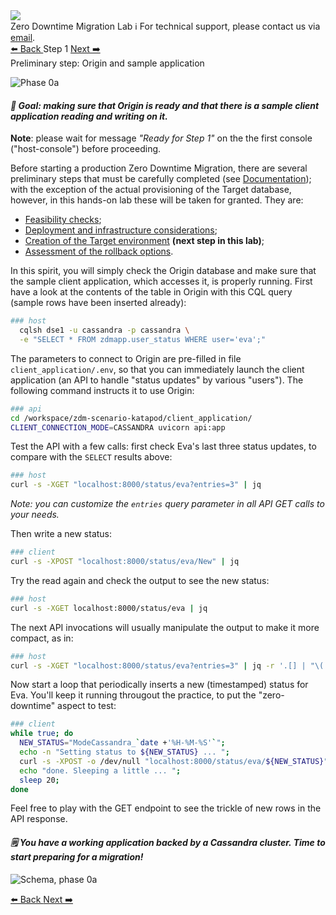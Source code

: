 <!-- TOP -->
<div class="top">
  <img class="scenario-academy-logo" src="https://datastax-academy.github.io/katapod-shared-assets/images/ds-academy-2023.svg" />
  <div class="scenario-title-section">
    <span class="scenario-title">Zero Downtime Migration Lab</span>
    <span class="scenario-subtitle">ℹ️ For technical support, please contact us via <a href="mailto:academy@datastax.com">email</a>.</span>
  </div>
</div>

<!-- NAVIGATION -->
<div id="navigation-top" class="navigation-top">
  <a title="Back" href='command:katapod.loadPage?[{"step":"intro"}]' 
    class="btn btn-dark navigation-top-left">⬅️ Back
  </a>
  <span class="step-count">Step 1</span>
  <a title="Next (astra-cli)" href='command:katapod.loadPage?[{"step":"step2_astra_cli"}]' 
    class="btn btn-dark navigation-top-right">Next ➡️
  </a>
</div>

<!-- CONTENT -->

<div class="step-title">Preliminary step: Origin and sample application</div>

![Phase 0a](images/p0a.png)

#### _🎯 Goal: making sure that Origin is ready and that there is a sample client application reading and writing on it._

**Note**: please wait for message _"Ready for Step 1"_ on the
the first console ("host-console") before proceeding.

Before starting a production Zero Downtime Migration, there are several preliminary steps
that must be carefully completed (see [Documentation](https://docs.datastax.com/en/astra-serverless/docs/migrate/preliminary-steps.html));
with the exception of the actual provisioning of the Target database, however, in this hands-on lab these will be taken for granted. They are:

- [Feasibility checks](https://docs.datastax.com/en/astra-serverless/docs/migrate/feasibility-checklists.html);
- [Deployment and infrastructure considerations](https://docs.datastax.com/en/astra-serverless/docs/migrate/deployment-infrastructure.html);
- [Creation of the Target environment](https://docs.datastax.com/en/astra-serverless/docs/migrate/create-target.html) **(next step in this lab)**;
- [Assessment of the rollback options](https://docs.datastax.com/en/astra-serverless/docs/migrate/rollback.html).

In this spirit, you will simply check the Origin database and make sure that
the sample client application, which accesses it, is properly running.
First have a look at the contents of the table in Origin with this CQL query
(sample rows have been inserted already):

```bash
### host
  cqlsh dse1 -u cassandra -p cassandra \
  -e "SELECT * FROM zdmapp.user_status WHERE user='eva';"
```

The parameters to connect to Origin are pre-filled in file `client_application/.env`,
so that you can immediately launch the client application
(an API to handle "status updates" by various "users").
The following command instructs it to use Origin:

```bash
### api
cd /workspace/zdm-scenario-katapod/client_application/
CLIENT_CONNECTION_MODE=CASSANDRA uvicorn api:app
```

Test the API with a few calls: first check Eva's last three status updates, to compare with the `SELECT` results above:

```bash
### host
curl -s -XGET "localhost:8000/status/eva?entries=3" | jq
```

_Note: you can customize the `entries` query parameter in all API GET calls to your needs._

Then write a new status:

```bash
### client
curl -s -XPOST "localhost:8000/status/eva/New" | jq
```

Try the read again and check the output to see the new status:

```bash
### host
curl -s -XGET localhost:8000/status/eva | jq
```

The next API invocations will usually manipulate the output to make it more compact, as in:

```bash
### host
curl -s -XGET "localhost:8000/status/eva?entries=3" | jq -r '.[] | "\(.when)\t\(.status)"'
```

Now start a loop that periodically inserts a new (timestamped) status for Eva.
You'll keep it running througout the practice, to put the "zero-downtime" aspect to test:

```bash
### client
while true; do
  NEW_STATUS="ModeCassandra_`date +'%H-%M-%S'`";
  echo -n "Setting status to ${NEW_STATUS} ... ";
  curl -s -XPOST -o /dev/null "localhost:8000/status/eva/${NEW_STATUS}";
  echo "done. Sleeping a little ... ";
  sleep 20;
done
```

Feel free to play with the GET endpoint to see the trickle of new rows in the API response.

#### _🗒️ You have a working application backed by a Cassandra cluster. Time to start preparing for a migration!_

![Schema, phase 0a](images/schema0a_r.png)

<!-- NAVIGATION -->
<div id="navigation-top" class="navigation-top">
  <a title="Back" href='command:katapod.loadPage?[{"step":"intro"}]' 
    class="btn btn-dark navigation-top-left">⬅️ Back
  </a>
  <a title="Next (astra-cli)" href='command:katapod.loadPage?[{"step":"step2_astra_cli"}]' 
    class="btn btn-dark navigation-top-right">Next ➡️
  </a>
</div>
